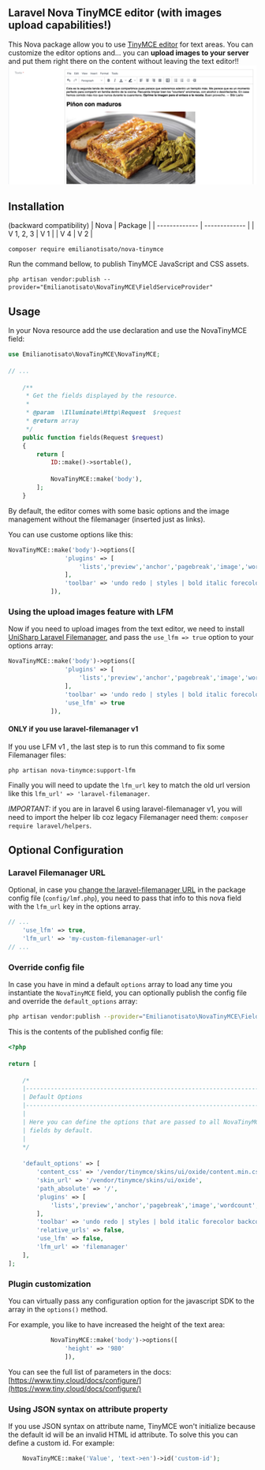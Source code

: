 ## Laravel Nova TinyMCE editor (with images upload capabilities!)

This Nova package allow you to use [TinyMCE editor](https://tiny.cloud) for text areas. You can customize the editor options and... you can **upload images to your server** and put them right there on the content without leaving the text editor!!
![Editor](docs/img.png)

## Installation

(backward compatibility)
| Nova  | Package |
| ------------- | ------------- |
| V 1, 2, 3  | V 1  |
| V 4  | V 2 |

```shell
composer require emilianotisato/nova-tinymce
```
Run the command bellow, to publish TinyMCE JavaScript and CSS assets.
```shell
php artisan vendor:publish --provider="Emilianotisato\NovaTinyMCE\FieldServiceProvider"
```

## Usage

In your Nova resource add the use declaration and use the NovaTinyMCE field:

```php
use Emilianotisato\NovaTinyMCE\NovaTinyMCE;

// ...

    /**
     * Get the fields displayed by the resource.
     *
     * @param  \Illuminate\Http\Request  $request
     * @return array
     */
    public function fields(Request $request)
    {
        return [
            ID::make()->sortable(),

            NovaTinyMCE::make('body'),
        ];
    }
```

By default, the editor comes with some basic options and the image management without the filemanager (inserted just as links).

You can use custome options like this:

```php
NovaTinyMCE::make('body')->options([
                'plugins' => [
                    'lists','preview','anchor','pagebreak','image','wordcount','fullscreen','directionality'
                ],
                'toolbar' => 'undo redo | styles | bold italic forecolor backcolor | alignleft aligncenter alignright alignjustify | image | bullist numlist outdent indent | link'
            ]),
```

### Using the upload images feature with LFM

Now if you need to upload images from the text editor, we need to install [UniSharp Laravel Filemanager](https://unisharp.github.io/laravel-filemanager/installation), and pass the `use_lfm => true`  option to your options array:

```php
NovaTinyMCE::make('body')->options([
                'plugins' => [
                    'lists','preview','anchor','pagebreak','image','wordcount','fullscreen','directionality'
                ],
                'toolbar' => 'undo redo | styles | bold italic forecolor backcolor | alignleft aligncenter alignright alignjustify | image | bullist numlist outdent indent | link',
                'use_lfm' => true
            ]),
```
#### ONLY if you use laravel-filemanager v1

If you use LFM v1 , the last step is to run this command to fix some Filemanager files: 
```shell
php artisan nova-tinymce:support-lfm
```

Finally you will need to update the `lfm_url` key to match the old url version like this `lfm_url' => 'laravel-filemanager`.

*IMPORTANT:* if you are in laravel 6 using laravel-filemanager v1, you will need to import the helper lib coz legacy Filemanager need them: `composer require laravel/helpers`.

## Optional Configuration

### Laravel Filemanager URL

Optional, in case you [change the laravel-filemanager URL](https://unisharp.github.io/laravel-filemanager/config) in the package config file (`config/lmf.php`), you need to pass that info to this nova field with the `lfm_url` key in the options array.

```php
// ...
    'use_lfm' => true,
    'lfm_url' => 'my-custom-filemanager-url'
// ...
```

### Override config file

In case you have in mind a default `options` array to load any time you instantiate the `NovaTinyMCE` field, you can optionally publish the config file and override the `default_options` array:

```bash
php artisan vendor:publish --provider="Emilianotisato\NovaTinyMCE\FieldServiceProvider" --tag="config"
```

This is the contents of the published config file:

```php
<?php

return [

    /*
    |--------------------------------------------------------------------------
    | Default Options
    |--------------------------------------------------------------------------
    |
    | Here you can define the options that are passed to all NovaTinyMCE
    | fields by default.
    |
    */

    'default_options' => [
        'content_css' => '/vendor/tinymce/skins/ui/oxide/content.min.css',
        'skin_url' => '/vendor/tinymce/skins/ui/oxide',
        'path_absolute' => '/',
        'plugins' => [
            'lists','preview','anchor','pagebreak','image','wordcount','fullscreen','directionality'
        ],
        'toolbar' => 'undo redo | styles | bold italic forecolor backcolor | alignleft aligncenter alignright alignjustify | image | bullist numlist outdent indent | link',
        'relative_urls' => false,
        'use_lfm' => false,
        'lfm_url' => 'filemanager'
    ],
];
```

### Plugin customization

You can virtually pass any configuration option for the javascript SDK to the array in the `options()` method.

For example, you like to have increased the height of the text area:

```php
            NovaTinyMCE::make('body')->options([
                'height' => '980'
                ]),
```

You can see the full list of parameters in the docs:
[https://www.tiny.cloud/docs/configure/](https://www.tiny.cloud/docs/configure/)

### Using JSON syntax on attribute property

If you use JSON syntax on attribute name, TinyMCE won't initialize because the default id will be an invalid HTML id attribute. 
To solve this you can define a custom id. For example:

```php
    NovaTinyMCE::make('Value', 'text->en')->id('custom-id');
```
 
